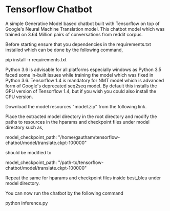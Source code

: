 # Tensorflow Chatbot

A simple Generative Model based chatbot built with Tensorflow on top of Google's Neural Machine Translation model. This chatbot model which was trained on 3.64 Million pairs of conversations from reddit corpus.

Before starting ensure that you dependencies in the requirements.txt installed which can be done by the following command,


pip install -r requirements.txt

Python 3.6 is advisable for all platforms especially windows as Python 3.5 faced some in-built issues while training the model which was fixed in Python 3.6. Tensorflow 1.4 is mandatory for NMT model which is advanced form of Google's deprecated seq2seq model. By default this installs the GPU version of Tensorflow 1.4, but if you wish you could also install the CPU version.

Download the model resources "model.zip" from the following link.


Place the extracted model directory in the root directory and modify the paths to resources in the hparams and checkpoint files under model directory such as, 

model_checkpoint_path: "/home/gautham/tensorflow-chatbot/model/translate.ckpt-100000" 

should be modified to 

model_checkpoint_path: "/path-to/tensorflow-chatbot/model/translate.ckpt-100000"

Repeat the same for hparams and checkpoint files inside best_bleu under model directory.

You can now run the chatbot by the following command

python inference.py


